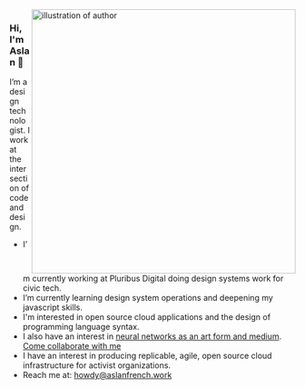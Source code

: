 <img align="right" src="https://i.imgur.com/RFtoj0O.jpg" alt="illustration of author" width=465px height=465px/>

### Hi, I'm Aslan 👋

I’m a design technologist. I work at the intersection of code and design. 

-  I’m currently working at Pluribus Digital doing design systems work for civic tech.
-  I’m currently learning design system operations and deepening my javascript skills. 
-  I'm interested in open source cloud applications and the design of programming language syntax. 
-  I also have an interest in [neural networks as an art form and medium](https://artplusmarketing.com/how-artists-can-use-neural-networks-to-make-art-714cdab53953). [Come collaborate with me](https://github.com/jcklpe/neural-network-art)
-  I have an interest in producing replicable, agile, open source cloud infrastructure for activist organizations. 
-  Reach me at: howdy@aslanfrench.work


